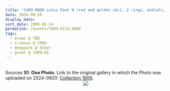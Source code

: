 ```yaml
---
title: "1909-0000 Lotus Feet N (red and golden sāṛī, 2 rings, anklets, white sheet, white towel)"
date: 2024-09-20
display_date: 
sort_date: 1909-01-14
permalink: /events/1909-0114-0000
tags:
  - brown @ TBD
  - crimson @ 1909
  - deeppink @ Other
  - green @ 1909-01
---
```


<br>

<wave-list>
  <list-title color="DarkSeaGreen" width="40">Sources</list-title>
  <list-item color="BlanchedAlmond"  width="280"><b>S1. One Photo.</b> Link to the original gallery in which the Photo was uploaded on 2024-0920: <a href="https://eternalmoments.smugmug.com/Collections/Raj-Kunwar-Raul-Collection/1909">Collection 1909</a>.</list-item>
</wave-list>

<div style="text-align: center"><img src="https://pub-bcc3cbe9b1e94ba1ac28915f7a3900fa.r2.dev/1909-0000_Lotus_Feet_N_(red_and_golden_sari_2_rings_anklets_white_sheet_white_towel)_01_(from_tif)_(Mahipalsingh_Jaisingh_Raul_Collection_scanned_by_Ankit_Khare).jpg" /></div>